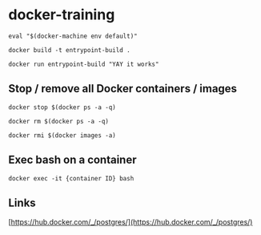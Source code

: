 # docker-training

`eval "$(docker-machine env default)"`

`docker build -t entrypoint-build .`

`docker run entrypoint-build "YAY it works"`

## Stop / remove all Docker containers / images

`docker stop $(docker ps -a -q)`

`docker rm $(docker ps -a -q)`

`docker rmi $(docker images -a)`

## Exec bash on a container

`docker exec -it {container ID} bash`

## Links

[https://hub.docker.com/_/postgres/](https://hub.docker.com/_/postgres/)
